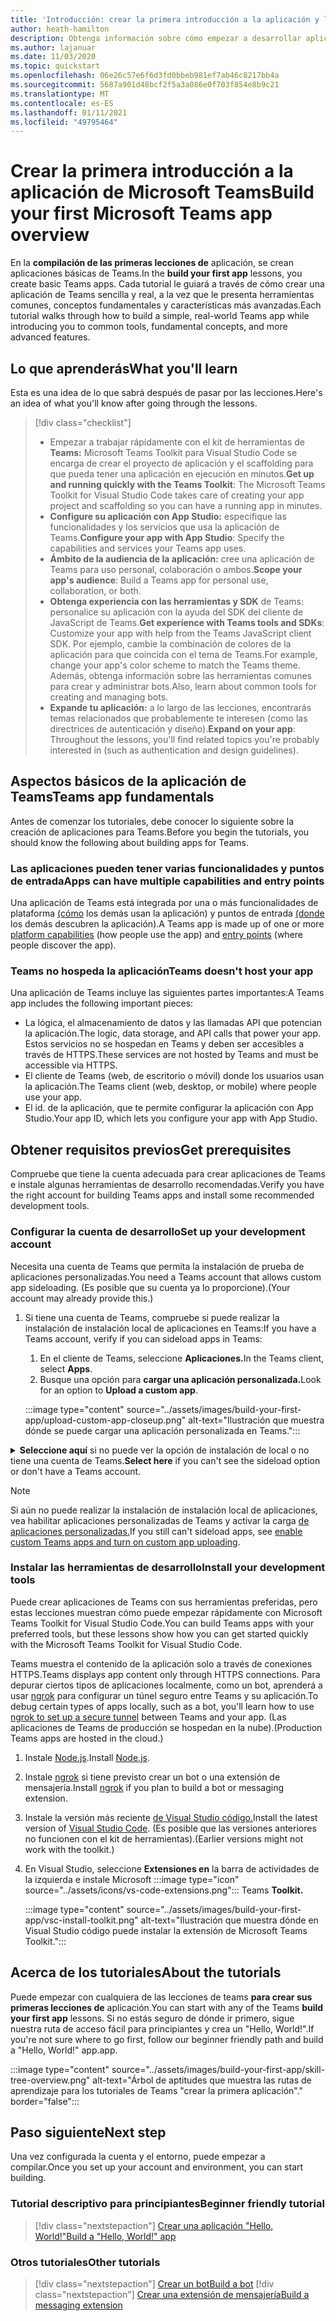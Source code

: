 ```yaml
---
title: 'Introducción: crear la primera introducción a la aplicación y los requisitos previos'
author: heath-hamilton
description: Obtenga información sobre cómo empezar a desarrollar aplicaciones de Microsoft Teams y configurar su entorno.
ms.author: lajanuar
ms.date: 11/03/2020
ms.topic: quickstart
ms.openlocfilehash: 06e26c57e6f6d3fd0bbeb981ef7ab46c8217bb4a
ms.sourcegitcommit: 5687a901d48bcf2f5a3a086e0f703f854e8b9c21
ms.translationtype: MT
ms.contentlocale: es-ES
ms.lasthandoff: 01/11/2021
ms.locfileid: "49795464"
---
```

# <a name="build-your-first-microsoft-teams-app-overview"></a><span data-ttu-id="88b1b-103">Crear la primera introducción a la aplicación de Microsoft Teams</span><span class="sxs-lookup"><span data-stu-id="88b1b-103">Build your first Microsoft Teams app overview</span></span>

<span data-ttu-id="88b1b-104">En la **compilación de las primeras lecciones de** aplicación, se crean aplicaciones básicas de Teams.</span><span class="sxs-lookup"><span data-stu-id="88b1b-104">In the **build your first app** lessons, you create basic Teams apps.</span></span> <span data-ttu-id="88b1b-105">Cada tutorial le guiará a través de cómo crear una aplicación de Teams sencilla y real, a la vez que le presenta herramientas comunes, conceptos fundamentales y características más avanzadas.</span><span class="sxs-lookup"><span data-stu-id="88b1b-105">Each tutorial walks through how to build a simple, real-world Teams app while introducing you to common tools, fundamental concepts, and more advanced features.</span></span>

## <a name="what-youll-learn"></a><span data-ttu-id="88b1b-106">Lo que aprenderás</span><span class="sxs-lookup"><span data-stu-id="88b1b-106">What you'll learn</span></span>

<span data-ttu-id="88b1b-107">Esta es una idea de lo que sabrá después de pasar por las lecciones.</span><span class="sxs-lookup"><span data-stu-id="88b1b-107">Here's an idea of what you'll know after going through the lessons.</span></span>

> [!div class="checklist"]
  >
  > * <span data-ttu-id="88b1b-108">Empezar a trabajar rápidamente con el kit de herramientas de **Teams:** Microsoft Teams Toolkit para Visual Studio Code se encarga de crear el proyecto de aplicación y el scaffolding para que pueda tener una aplicación en ejecución en minutos.</span><span class="sxs-lookup"><span data-stu-id="88b1b-108">**Get up and running quickly with the Teams Toolkit**: The Microsoft Teams Toolkit for Visual Studio Code takes care of creating your app project and scaffolding so you can have a running app in minutes.</span></span>
  > * <span data-ttu-id="88b1b-109">**Configure su aplicación con App Studio:** especifique las funcionalidades y los servicios que usa la aplicación de Teams.</span><span class="sxs-lookup"><span data-stu-id="88b1b-109">**Configure your app with App Studio**: Specify the capabilities and services your Teams app uses.</span></span>
  > * <span data-ttu-id="88b1b-110">**Ámbito de la audiencia de la aplicación:** cree una aplicación de Teams para uso personal, colaboración o ambos.</span><span class="sxs-lookup"><span data-stu-id="88b1b-110">**Scope your app's audience**: Build a Teams app for personal use, collaboration, or both.</span></span>
> * <span data-ttu-id="88b1b-111">**Obtenga experiencia con las herramientas y SDK** de Teams: personalice su aplicación con la ayuda del SDK del cliente de JavaScript de Teams.</span><span class="sxs-lookup"><span data-stu-id="88b1b-111">**Get experience with Teams tools and SDKs**: Customize your app with help from the Teams JavaScript client SDK.</span></span> <span data-ttu-id="88b1b-112">Por ejemplo, cambie la combinación de colores de la aplicación para que coincida con el tema de Teams.</span><span class="sxs-lookup"><span data-stu-id="88b1b-112">For example, change your app's color scheme to match the Teams theme.</span></span> <span data-ttu-id="88b1b-113">Además, obtenga información sobre las herramientas comunes para crear y administrar bots.</span><span class="sxs-lookup"><span data-stu-id="88b1b-113">Also, learn about common tools for creating and managing bots.</span></span>
  > * <span data-ttu-id="88b1b-114">**Expande tu aplicación:** a lo largo de las lecciones, encontrarás temas relacionados que probablemente te interesen (como las directrices de autenticación y diseño).</span><span class="sxs-lookup"><span data-stu-id="88b1b-114">**Expand on your app**: Throughout the lessons, you'll find related topics you're probably interested in (such as authentication and design guidelines).</span></span>

## <a name="teams-app-fundamentals"></a><span data-ttu-id="88b1b-115">Aspectos básicos de la aplicación de Teams</span><span class="sxs-lookup"><span data-stu-id="88b1b-115">Teams app fundamentals</span></span>

<span data-ttu-id="88b1b-116">Antes de comenzar los tutoriales, debe conocer lo siguiente sobre la creación de aplicaciones para Teams.</span><span class="sxs-lookup"><span data-stu-id="88b1b-116">Before you begin the tutorials, you should know the following about building apps for Teams.</span></span>

### <a name="apps-can-have-multiple-capabilities-and-entry-points"></a><span data-ttu-id="88b1b-117">Las aplicaciones pueden tener varias funcionalidades y puntos de entrada</span><span class="sxs-lookup"><span data-stu-id="88b1b-117">Apps can have multiple capabilities and entry points</span></span>

<span data-ttu-id="88b1b-118">Una aplicación de Teams está integrada por una o más funcionalidades de plataforma [(cómo](../concepts/capabilities-overview.md) los demás usan la aplicación) y puntos de entrada [(donde](../concepts/extensibility-points.md) los demás descubren la aplicación).</span><span class="sxs-lookup"><span data-stu-id="88b1b-118">A Teams app is made up of one or more [platform capabilities](../concepts/capabilities-overview.md) (how people use the app) and [entry points](../concepts/extensibility-points.md) (where people discover the app).</span></span>

### <a name="teams-doesnt-host-your-app"></a><span data-ttu-id="88b1b-119">Teams no hospeda la aplicación</span><span class="sxs-lookup"><span data-stu-id="88b1b-119">Teams doesn't host your app</span></span>

<span data-ttu-id="88b1b-120">Una aplicación de Teams incluye las siguientes partes importantes:</span><span class="sxs-lookup"><span data-stu-id="88b1b-120">A Teams app includes the following important pieces:</span></span>

* <span data-ttu-id="88b1b-121">La lógica, el almacenamiento de datos y las llamadas API que potencian la aplicación.</span><span class="sxs-lookup"><span data-stu-id="88b1b-121">The logic, data storage, and API calls that power your app.</span></span> <span data-ttu-id="88b1b-122">Estos servicios no se hospedan en Teams y deben ser accesibles a través de HTTPS.</span><span class="sxs-lookup"><span data-stu-id="88b1b-122">These services are not hosted by Teams and must be accessible via HTTPS.</span></span>
* <span data-ttu-id="88b1b-123">El cliente de Teams (web, de escritorio o móvil) donde los usuarios usan la aplicación.</span><span class="sxs-lookup"><span data-stu-id="88b1b-123">The Teams client (web, desktop, or mobile) where people use your app.</span></span>
* <span data-ttu-id="88b1b-124">El id. de la aplicación, que te permite configurar la aplicación con App Studio.</span><span class="sxs-lookup"><span data-stu-id="88b1b-124">Your app ID, which lets you configure your app with App Studio.</span></span>

## <a name="get-prerequisites"></a><span data-ttu-id="88b1b-125">Obtener requisitos previos</span><span class="sxs-lookup"><span data-stu-id="88b1b-125">Get prerequisites</span></span>

<span data-ttu-id="88b1b-126">Compruebe que tiene la cuenta adecuada para crear aplicaciones de Teams e instale algunas herramientas de desarrollo recomendadas.</span><span class="sxs-lookup"><span data-stu-id="88b1b-126">Verify you have the right account for building Teams apps and install some recommended development tools.</span></span>

### <a name="set-up-your-development-account"></a><span data-ttu-id="88b1b-127">Configurar la cuenta de desarrollo</span><span class="sxs-lookup"><span data-stu-id="88b1b-127">Set up your development account</span></span>

<span data-ttu-id="88b1b-128">Necesita una cuenta de Teams que permita la instalación de prueba de aplicaciones personalizadas.</span><span class="sxs-lookup"><span data-stu-id="88b1b-128">You need a Teams account that allows custom app sideloading.</span></span> <span data-ttu-id="88b1b-129">(Es posible que su cuenta ya lo proporcione).</span><span class="sxs-lookup"><span data-stu-id="88b1b-129">(Your account may already provide this.)</span></span>

1. <span data-ttu-id="88b1b-130">Si tiene una cuenta de Teams, compruebe si puede realizar la instalación de instalación local de aplicaciones en Teams:</span><span class="sxs-lookup"><span data-stu-id="88b1b-130">If you have a Teams account, verify if you can sideload apps in Teams:</span></span>
    1. <span data-ttu-id="88b1b-131">En el cliente de Teams, seleccione **Aplicaciones.**</span><span class="sxs-lookup"><span data-stu-id="88b1b-131">In the Teams client, select **Apps**.</span></span>
    1. <span data-ttu-id="88b1b-132">Busque una opción para **cargar una aplicación personalizada.**</span><span class="sxs-lookup"><span data-stu-id="88b1b-132">Look for an option to **Upload a custom app**.</span></span>

    :::image type="content" source="../assets/images/build-your-first-app/upload-custom-app-closeup.png" alt-text="Ilustración que muestra dónde se puede cargar una aplicación personalizada en Teams.":::

<!-- markdownlint-disable MD033 -->
<details>

<summary><span data-ttu-id="88b1b-134"><b>Seleccione aquí</b> si no puede ver la opción de instalación de local o no tiene una cuenta de Teams.</span><span class="sxs-lookup"><span data-stu-id="88b1b-134"><b>Select here</b> if you can't see the sideload option or don't have a Teams account.</span></span></summary>

<span data-ttu-id="88b1b-135">Puede obtener una cuenta de prueba gratuita de Teams que permita la instalación de prueba de aplicaciones si se une al programa de desarrolladores de Microsoft 365.</span><span class="sxs-lookup"><span data-stu-id="88b1b-135">You can get a free Teams test account that allows app sideloading by joining the Microsoft 365 developer program.</span></span> <span data-ttu-id="88b1b-136">(El proceso de registro tarda aproximadamente dos minutos).</span><span class="sxs-lookup"><span data-stu-id="88b1b-136">(The registration process takes approximately two minutes.)</span></span>

1. <span data-ttu-id="88b1b-137">Vaya al programa de desarrolladores de [Microsoft 365.](https://developer.microsoft.com/microsoft-365/dev-program)</span><span class="sxs-lookup"><span data-stu-id="88b1b-137">Go to the [Microsoft 365 developer program](https://developer.microsoft.com/microsoft-365/dev-program).</span></span>
1. <span data-ttu-id="88b1b-138">Seleccione **Unirse ahora** y siga las instrucciones en pantalla.</span><span class="sxs-lookup"><span data-stu-id="88b1b-138">Select **Join Now** and follow the onscreen instructions.</span></span>
1. <span data-ttu-id="88b1b-139">Cuando llegue a la pantalla de bienvenida, seleccione **Configurar suscripción E5.**</span><span class="sxs-lookup"><span data-stu-id="88b1b-139">When you get to the welcome screen, select **Set up E5 subscription**.</span></span>
1. <span data-ttu-id="88b1b-140">Configure su cuenta de administrador.</span><span class="sxs-lookup"><span data-stu-id="88b1b-140">Set up your administrator account.</span></span> <span data-ttu-id="88b1b-141">Una vez que termines, deberías ver una pantalla como esta.</span><span class="sxs-lookup"><span data-stu-id="88b1b-141">Once you finish, you should see a screen like this.</span></span>
:::image type="content" source="../assets/images/build-your-first-app/dev-program-subscription.png" alt-text="Ejemplo de lo que ve después de registrarse en el programa de desarrolladores de Microsoft 365.":::
1. <span data-ttu-id="88b1b-143">Inicie sesión en Teams con la cuenta de administrador que acaba de configurar.</span><span class="sxs-lookup"><span data-stu-id="88b1b-143">Log in to Teams using the administrator account you just set up.</span></span>
1. <span data-ttu-id="88b1b-144">Comprueba si ahora tienes la opción **Cargar una aplicación** personalizada.</span><span class="sxs-lookup"><span data-stu-id="88b1b-144">Verify if you now have the **Upload a custom app** option.</span></span>

</details>

> [!Note]
> <span data-ttu-id="88b1b-145">Si aún no puede realizar la instalación de instalación local de aplicaciones, vea habilitar aplicaciones personalizadas de Teams y activar la carga [de aplicaciones personalizadas.](https://docs.microsoft.com/microsoftteams/platform/concepts/build-and-test/prepare-your-o365-tenant#enable-custom-teams-apps-and-turn-on-custom-app-uploading)</span><span class="sxs-lookup"><span data-stu-id="88b1b-145">If you still can't sideload apps, see [enable custom Teams apps and turn on custom app uploading](https://docs.microsoft.com/microsoftteams/platform/concepts/build-and-test/prepare-your-o365-tenant#enable-custom-teams-apps-and-turn-on-custom-app-uploading).</span></span>

### <a name="install-your-development-tools"></a><span data-ttu-id="88b1b-146">Instalar las herramientas de desarrollo</span><span class="sxs-lookup"><span data-stu-id="88b1b-146">Install your development tools</span></span>

<span data-ttu-id="88b1b-147">Puede crear aplicaciones de Teams con sus herramientas preferidas, pero estas lecciones muestran cómo puede empezar rápidamente con Microsoft Teams Toolkit for Visual Studio Code.</span><span class="sxs-lookup"><span data-stu-id="88b1b-147">You can build Teams apps with your preferred tools, but these lessons show how you can get started quickly with the Microsoft Teams Toolkit for Visual Studio Code.</span></span>

<span data-ttu-id="88b1b-148">Teams muestra el contenido de la aplicación solo a través de conexiones HTTPS.</span><span class="sxs-lookup"><span data-stu-id="88b1b-148">Teams displays app content only through HTTPS connections.</span></span> <span data-ttu-id="88b1b-149">Para depurar ciertos tipos de aplicaciones localmente, como un bot, aprenderá a usar [ngrok](../concepts/build-and-test/debug.md#locally-hosted) para configurar un túnel seguro entre Teams y su aplicación.</span><span class="sxs-lookup"><span data-stu-id="88b1b-149">To debug certain types of apps locally, such as a bot, you'll learn how to use [ngrok to set up a secure tunnel](../concepts/build-and-test/debug.md#locally-hosted) between Teams and your app.</span></span> <span data-ttu-id="88b1b-150">(Las aplicaciones de Teams de producción se hospedan en la nube).</span><span class="sxs-lookup"><span data-stu-id="88b1b-150">(Production Teams apps are hosted in the cloud.)</span></span>

1. <span data-ttu-id="88b1b-151">Instale [Node.js](https://nodejs.org/en/).</span><span class="sxs-lookup"><span data-stu-id="88b1b-151">Install [Node.js](https://nodejs.org/en/).</span></span>
1. <span data-ttu-id="88b1b-152">Instale [ngrok](https://ngrok.com/download) si tiene previsto crear un bot o una extensión de mensajería.</span><span class="sxs-lookup"><span data-stu-id="88b1b-152">Install [ngrok](https://ngrok.com/download) if you plan to build a bot or messaging extension.</span></span>
1. <span data-ttu-id="88b1b-153">Instale la versión más reciente [de Visual Studio código.](https://code.visualstudio.com/download)</span><span class="sxs-lookup"><span data-stu-id="88b1b-153">Install the latest version of [Visual Studio Code](https://code.visualstudio.com/download).</span></span> <span data-ttu-id="88b1b-154">(Es posible que las versiones anteriores no funcionen con el kit de herramientas).</span><span class="sxs-lookup"><span data-stu-id="88b1b-154">(Earlier versions might not work with the toolkit.)</span></span>
1. En Visual Studio, seleccione **Extensiones en** la barra de actividades de la izquierda e instale Microsoft :::image type="icon" source="../assets/icons/vs-code-extensions.png"::: Teams **Toolkit.**

    :::image type="content" source="../assets/images/build-your-first-app/vsc-install-toolkit.png" alt-text="Ilustración que muestra dónde en Visual Studio código puede instalar la extensión de Microsoft Teams Toolkit.":::

## <a name="about-the-tutorials"></a><span data-ttu-id="88b1b-157">Acerca de los tutoriales</span><span class="sxs-lookup"><span data-stu-id="88b1b-157">About the tutorials</span></span>

<span data-ttu-id="88b1b-158">Puede empezar con cualquiera de las lecciones de teams **para crear sus primeras lecciones de** aplicación.</span><span class="sxs-lookup"><span data-stu-id="88b1b-158">You can start with any of the Teams **build your first app** lessons.</span></span> <span data-ttu-id="88b1b-159">Si no estás seguro de dónde ir primero, sigue nuestra ruta de acceso fácil para principiantes y crea un "Hello, World!".</span><span class="sxs-lookup"><span data-stu-id="88b1b-159">If you're not sure where to go first, follow our beginner friendly path and build a "Hello, World!"</span></span> <span data-ttu-id="88b1b-160">app.</span><span class="sxs-lookup"><span data-stu-id="88b1b-160">app.</span></span>

:::image type="content" source="../assets/images/build-your-first-app/skill-tree-overview.png" alt-text="Árbol de aptitudes que muestra las rutas de aprendizaje para los tutoriales de Teams &quot;crear la primera aplicación&quot;." border="false":::

## <a name="next-step"></a><span data-ttu-id="88b1b-162">Paso siguiente</span><span class="sxs-lookup"><span data-stu-id="88b1b-162">Next step</span></span>

<span data-ttu-id="88b1b-163">Una vez configurada la cuenta y el entorno, puede empezar a compilar.</span><span class="sxs-lookup"><span data-stu-id="88b1b-163">Once you set up your account and environment, you can start building.</span></span>

### <a name="beginner-friendly-tutorial"></a><span data-ttu-id="88b1b-164">Tutorial descriptivo para principiantes</span><span class="sxs-lookup"><span data-stu-id="88b1b-164">Beginner friendly tutorial</span></span>

> [!div class="nextstepaction"]
> [<span data-ttu-id="88b1b-165">Crear una aplicación "Hello, World!"</span><span class="sxs-lookup"><span data-stu-id="88b1b-165">Build a "Hello, World!" app</span></span>](../build-your-first-app/build-and-run.md)

### <a name="other-tutorials"></a><span data-ttu-id="88b1b-166">Otros tutoriales</span><span class="sxs-lookup"><span data-stu-id="88b1b-166">Other tutorials</span></span>

> [!div class="nextstepaction"]
> [<span data-ttu-id="88b1b-167">Crear un bot</span><span class="sxs-lookup"><span data-stu-id="88b1b-167">Build a bot</span></span>](../build-your-first-app/build-bot.md)
> [!div class="nextstepaction"]
> [<span data-ttu-id="88b1b-168">Crear una extensión de mensajería</span><span class="sxs-lookup"><span data-stu-id="88b1b-168">Build a messaging extension</span></span>](../build-your-first-app/build-messaging-extension.md)
